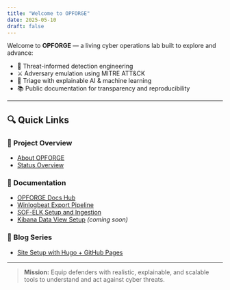 ```yaml
---
title: "Welcome to OPFORGE"
date: 2025-05-10
draft: false
---
```


Welcome to **OPFORGE** — a living cyber operations lab built to explore and advance:

- 🧠 Threat-informed detection engineering
- ⚔️ Adversary emulation using MITRE ATT&CK
- 🤖 Triage with explainable AI & machine learning
- 📚 Public documentation for transparency and reproducibility

---

## 🔍 Quick Links

### 📄 Project Overview
- [About OPFORGE](/about/)
- [Status Overview](/docs/status/)

### 📘 Documentation
- [OPFORGE Docs Hub](/docs/)
- [Winlogbeat Export Pipeline](/docs/winlogbeat-export/)
- [SOF-ELK Setup and Ingestion](/docs/sof-elk/)
- [Kibana Data View Setup](/docs/kibana-setup/) *(coming soon)*

### 📝 Blog Series
- [Site Setup with Hugo + GitHub Pages](/posts/site-setup/)

---

> **Mission:** Equip defenders with realistic, explainable, and scalable tools to understand and act against cyber threats.
